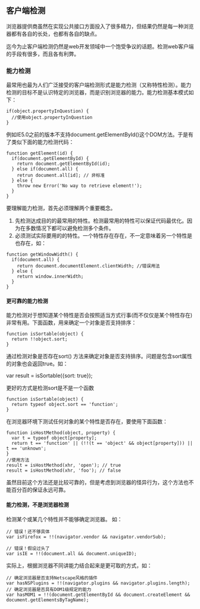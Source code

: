 ## 客户端检测

浏览器提供商虽然在实现公共接口方面投入了很多精力，但结果仍然是每一种浏览器都有各自的长处，也都有各自的缺点。

迄今为止客户端检测仍然是web开发领域中一个饱受争议的话题。检测web客户端的手段有很多，而且各有利弊。

### 能力检测

最常用也最为人们广泛接受的客户端检测形式是能力检测（又称特性检测）。能力检测的目标不是认识特定的浏览器，而是识别浏览器的能力。能力检测基本模式如下：
```
if(object.propertyInQuestion) {
  //使用object.propertyInQuestion
}
```
例如IE5.0之前的版本不支持document.getElementById()这个DOM方法。于是有了类似下面的能力检测代码：
```
function getElement(id) {
  if(document.getElementById) {
    return document.getElementById(id);
  } else if(document.all) {
    retrun document.all[id]; // 非标准
  } else {
    throw new Error('No way to retrieve element!');
  }
}
```

要理解能力检测，首先必须理解两个重要概念。
1. 先检测达成目的的最常用的特性。检测最常用的特性可以保证代码最优化。因为在多数情况下都可以避免检测多个条件。
2. 必须测试实际要用的的特性。一个特性存在存在，不一定意味着另一个特性是也存在，如：
  ```
  function getWindowWidth() {
    if(document.all) {
      return document.documentElement.clientWidth; //错误用法
    } else {
      return window.innerWidth;
    }
  }
  ```

#### 更可靠的能力检测

能力检测对于想知道某个特性是否会按照适当方式行事(而不仅仅是某个特性存在)非常有用。下面函数，用来确定一个对象是否支持排序：
```
function isSortable(object) {
  return !!object.sort;
}
```
通过检测对象是否存在sort() 方法来确定对象是否支持排序。问题是包含sort属性的对象也会返回true。如：

var result = isSortable({sort: true});

更好的方式是检测sort是不是一个函数

```
function isSortable(object) {
  return typeof object.sort == 'function';
}
```
在浏览器环境下测试任何对象的某个特性是否存在，要使用下面函数：
```
function isHostMethod(object, property) {
  var t = typeof object[property];
  return t == 'function' || (!!(t == 'object' && object[property])) || t == 'unknown';
}
//使用方法
result = isHostMethod(xhr, 'open'); // true
result = isHostMethod(xhr, 'foo'); // false
```
虽然目前这个方法还是比较可靠的，但是考虑到浏览器的怪异行为，这个方法也不能百分百的保证永远可靠。

#### 能力检测，不是浏览器检测

检测某个或某几个特性并不能够确定浏览器。 如：
```
// 错误！还不够具体
var isFirefox = !!(navigator.vendor && navigator.vendorSub);

// 错误！假设过头了
var isIE = !!(document.all && document.uniqueID);
```
实际上，根据浏览器不同讲能力结合起来是更可取的方式，如：
```
// 确定浏览器是否支持Netscape风格的插件
var hasNSPlugins = !!(navigator.plugins && navigator.plugins.length);
// 确定浏览器是否具有DOM1级规定的能力
var hasMOM1 = !!(document.getElementById && document.createElement && document.getElementsByTagName);
```



